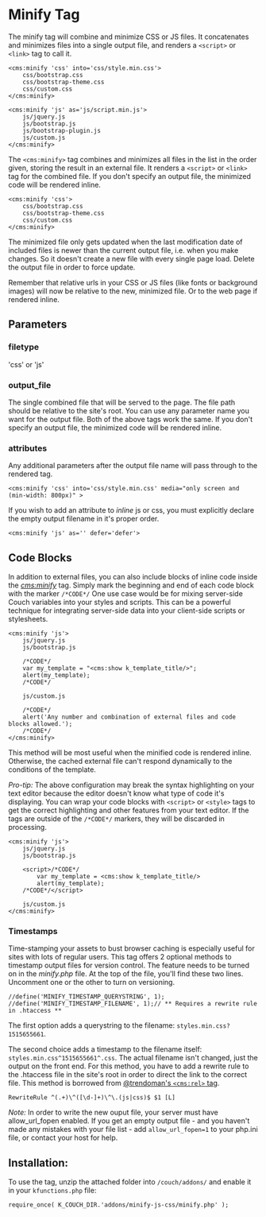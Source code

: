 # Minify Tag
The minify tag will combine and minimize CSS or JS files. It concatenates and minimizes files into a single output file, and renders a `<script>` or `<link>` tag to call it.

    <cms:minify 'css' into='css/style.min.css'>
        css/bootstrap.css
        css/bootstrap-theme.css
        css/custom.css
    </cms:minify>

    <cms:minify 'js' as='js/script.min.js'>
        js/jquery.js
        js/bootstrap.js
        js/bootstrap-plugin.js
        js/custom.js
    </cms:minify>

The `<cms:minify>` tag combines and minimizes all files in the list in the order given, storing the result in an external file. It renders a `<script>` or `<link>` tag for the combined file. If you don't specify an output file, the minimized code will be rendered inline.

    <cms:minify 'css'>
        css/bootstrap.css
        css/bootstrap-theme.css
        css/custom.css
    </cms:minify>

The minimized file only gets updated when the last modification date of included files is newer than the current output file, i.e. when you make changes. So it doesn't create a new file with every single page load. Delete the output file in order to force update. 

Remember that relative urls in your CSS or JS files (like fonts or background images) will now be relative to the new, minimized file. Or to the web page if rendered inline.

## Parameters

### filetype
'css' or 'js'

### output_file
The single combined file that will be served to the page. The file path should be relative to the site's root. You can use any parameter name you want for the output file. Both of the above tags work the same. If you don't specify an output file, the minimized code will be rendered inline.

### attributes
Any additional parameters after the output file name will pass through to the rendered tag.

	<cms:minify 'css' into='css/style.min.css' media="only screen and (min-width: 800px)" >
	
If you wish to add an attribute to _inline_ js or css, you must explicitly declare the empty output filename in it's proper order.

	<cms:minify 'js' as='' defer='defer'>
    
## Code Blocks
In addition to external files, you can also include blocks of inline code inside the _<cms:minify>_ tag. Simply mark the beginning and end of each code block with the marker `/*CODE*/` One use case would be for mixing server-side Couch variables into your styles and scripts. This can be a powerful technique for integrating server-side data into your client-side scripts or stylesheets.

    <cms:minify 'js'>
        js/jquery.js
        js/bootstrap.js
        
        /*CODE*/
        var my_template = "<cms:show k_template_title/>";
        alert(my_template);
        /*CODE*/
        
        js/custom.js
        
        /*CODE*/
        alert('Any number and combination of external files and code blocks allowed.');
        /*CODE*/        
    </cms:minify>
    
This method will be most useful when the minified code is rendered inline. Otherwise, the cached external file can't respond dynamically to the conditions of the template.
        
_Pro-tip:_ The above configuration may break the syntax highlighting on your text editor because the editor doesn't know what type of code it's displaying. You can wrap your code blocks with `<script>` or `<style>` tags to get the correct highlighting and other features from your text editor. If the tags are outside of the `/*CODE*/` markers, they will be discarded in processing.

    <cms:minify 'js'>
        js/jquery.js
        js/bootstrap.js
        
        <script>/*CODE*/
            var my_template = <cms:show k_template_title/>
            alert(my_template);
        /*CODE*/</script>
        
        js/custom.js
    </cms:minify>

### Timestamps
Time-stamping your assets to bust browser caching is especially useful for sites with lots of regular users. This tag offers 2 optional methods to timestamp output files for version control. The feature needs to be turned on in the _minify.php_ file. At the top of the file, you'll find these two lines. Uncomment one or the other to turn on versioning.

    //define('MINIFY_TIMESTAMP_QUERYSTRING', 1);
    //define('MINIFY_TIMESTAMP_FILENAME', 1);// ** Requires a rewrite rule in .htaccess **

The first option adds a querystring to the filename: `styles.min.css?1515655661`.

The second choice adds a timestamp to the filename itself: `styles.min.css^1515655661^.css`. The actual filename isn't changed, just the output on the front end. For this method, you have to add a rewrite rule to the .htaccess file in the site's root in order to direct the link to the correct file. This method is borrowed from [@trendoman's `<cms:rel>` tag](https://www.couchcms.com/forum/viewtopic.php?f=8&t=10644).

    RewriteRule ^(.+)\^([\d-]+)\^\.(js|css)$ $1 [L] 

_Note:_ In order to write the new ouput file, your server must have allow_url_fopen enabled.  If you get an empty output file - and you haven't made any mistakes with your file list - add `allow_url_fopen=1` to your php.ini file, or contact your host for help.
 
## Installation:
To use the tag, unzip the attached folder into `/couch/addons/` and enable it in your `kfunctions.php` file:

    require_once( K_COUCH_DIR.'addons/minify-js-css/minify.php' );
